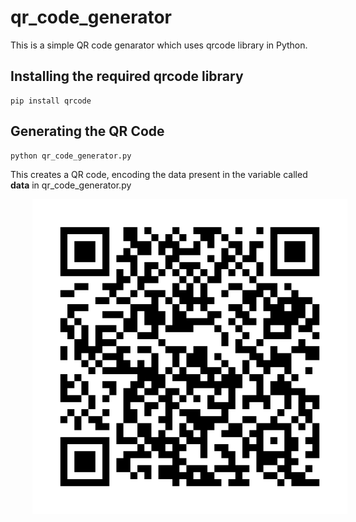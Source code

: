 <h1>qr_code_generator</h1>

This is a simple QR code genarator which uses qrcode library in Python.

<h2>Installing the required qrcode library</h2>

```
pip install qrcode
```

<h2>Generating the QR Code</h2>

```
python qr_code_generator.py
```

This creates a QR code, encoding the data present in the variable called <strong>data</strong> in qr_code_generator.py  

<img src='qr_fun.png' width='650' alt= 'visualizing_convnet_features' hspace='35'>
